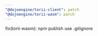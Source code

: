 ```yaml
---
"@dojoengine/torii-client": patch
"@dojoengine/torii-wasm": patch
---
```


fix(torii-wasm): npm publish use .gitignore
